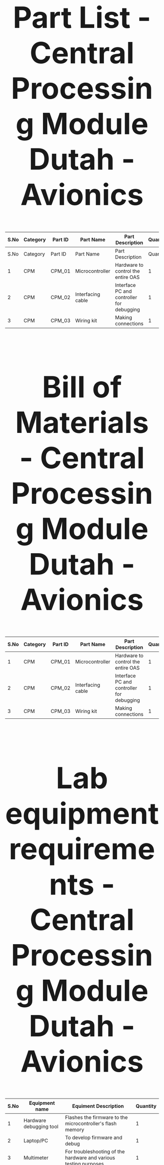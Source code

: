 
<div align="center">
<h1 style="font-size:10vw">Part List - Central Processing Module<br>Dutah - Avionics</h1>
  
| S.No | Category | Part ID | Part Name | Part Description | Quantity |
| ------------- | ------------- | ------------- | ------------- | ------------- | ------------- |
| S.No                                                      | Category | Part ID | Part Name | Part Description | Quantity |
| 1                                                         | CPM | CPM_01 | Microcontroller | Hardware to control the entire OAS | 1 |
| 2                                                         | CPM | CPM_02 | Interfacing cable | Interface PC and controller for debugging | 1 |
| 3                                                         | CPM | CPM_03 | Wiring kit | Making connections | 1 |

  <div align="center">
<h1 style="font-size:10vw">Bill of Materials - Central Processing Module<br>Dutah - Avionics</h1>
	  

| S.No                                                      | Category | Part ID | Part Name | Part Description | Quantity | Unit Price | Total Price |
| ------------- | ------------- | ------------- | ------------- | ------------- | ------------- | ------------- | ------------- | 
| 1                                                         | CPM | CPM_01 | Microcontroller | Hardware to control the entire OAS | 1 | 600 | 600 |
| 2                                                         | CPM | CPM_02 | Interfacing cable | Interface PC and controller for debugging | 1 | 230 | 230 |
| 3                                                         | CPM | CPM_03 | Wiring kit | Making connections | 1 | 910 | 910 |
					
  <div align="center">
<h1 style="font-size:10vw">Lab equipment requirements - Central Processing Module<br>Dutah - Avionics</h1>
	  
| S.No                                                                      | Equipment name | Equiment Description | Quantity |
| ------------- | ------------- | ------------- | ------------- |
| 1                                                                         | Hardware debugging tool | Flashes the firmware to the microcontroller's flash memory | 1 |
| 2                                                                         | Laptop/PC | To develop firmware and debug | 1 |
| 3                                                                         | Multimeter | For troubleshooting of the hardware and various testing purposes | 1 |
| 4                                                                         | Jumper wires<br>Female to Female x 20<br>Female to Male x 20<br>Male to Male x 10 | For breadboard prototyping | 50 |
| 5                                                                         | Breadboard | For prototyping | 1 |
| 6                                                                         | Oscilloscope | Testing the generated signals from CPM | 1 |
| 7                                                                         | Power supply | Powering the CPM externally | 1 |
| 8                                                                         | Power cable - CPM | Connects the CPM and power supply | 1 |
